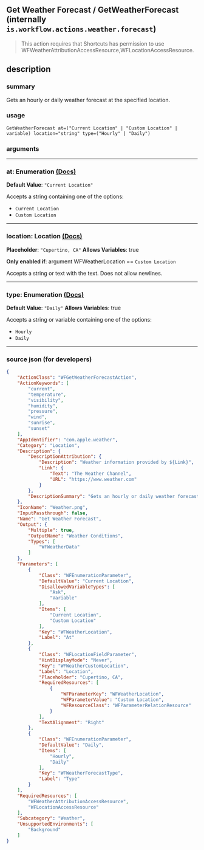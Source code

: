 
## Get Weather Forecast / GetWeatherForecast (internally `is.workflow.actions.weather.forecast`)

> This action requires that Shortcuts has permission to use WFWeatherAttributionAccessResource,WFLocationAccessResource.


## description

### summary

Gets an hourly or daily weather forecast at the specified location.


### usage
```
GetWeatherForecast at=("Current Location" | "Custom Location" | variable) location="string" type=("Hourly" | "Daily")
```

### arguments

---

### at: Enumeration [(Docs)](https://pfgithub.github.io/shortcutslang/gettingstarted#enum-select-field)
**Default Value**: `"Current Location"`


Accepts a string 
containing one of the options:

- `Current Location`
- `Custom Location`

---

### location: Location [(Docs)](https://pfgithub.github.io/shortcutslang/gettingstarted#text-field)
**Placeholder**: `"Cupertino, CA"`
**Allows Variables**: true

**Only enabled if**: argument WFWeatherLocation == `Custom Location`

Accepts a string 
or text
with the text. Does not allow newlines.

---

### type: Enumeration [(Docs)](https://pfgithub.github.io/shortcutslang/gettingstarted#enum-select-field)
**Default Value**: `"Daily"`
**Allows Variables**: true



Accepts a string 
or variable
containing one of the options:

- `Hourly`
- `Daily`

---

### source json (for developers)

```json
{
	"ActionClass": "WFGetWeatherForecastAction",
	"ActionKeywords": [
		"current",
		"temperature",
		"visibility",
		"humidity",
		"pressure",
		"wind",
		"sunrise",
		"sunset"
	],
	"AppIdentifier": "com.apple.weather",
	"Category": "Location",
	"Description": {
		"DescriptionAttribution": {
			"Description": "Weather information provided by ${Link}",
			"Link": {
				"Text": "The Weather Channel",
				"URL": "https://www.weather.com"
			}
		},
		"DescriptionSummary": "Gets an hourly or daily weather forecast at the specified location."
	},
	"IconName": "Weather.png",
	"InputPassthrough": false,
	"Name": "Get Weather Forecast",
	"Output": {
		"Multiple": true,
		"OutputName": "Weather Conditions",
		"Types": [
			"WFWeatherData"
		]
	},
	"Parameters": [
		{
			"Class": "WFEnumerationParameter",
			"DefaultValue": "Current Location",
			"DisallowedVariableTypes": [
				"Ask",
				"Variable"
			],
			"Items": [
				"Current Location",
				"Custom Location"
			],
			"Key": "WFWeatherLocation",
			"Label": "At"
		},
		{
			"Class": "WFLocationFieldParameter",
			"HintDisplayMode": "Never",
			"Key": "WFWeatherCustomLocation",
			"Label": "Location",
			"Placeholder": "Cupertino, CA",
			"RequiredResources": [
				{
					"WFParameterKey": "WFWeatherLocation",
					"WFParameterValue": "Custom Location",
					"WFResourceClass": "WFParameterRelationResource"
				}
			],
			"TextAlignment": "Right"
		},
		{
			"Class": "WFEnumerationParameter",
			"DefaultValue": "Daily",
			"Items": [
				"Hourly",
				"Daily"
			],
			"Key": "WFWeatherForecastType",
			"Label": "Type"
		}
	],
	"RequiredResources": [
		"WFWeatherAttributionAccessResource",
		"WFLocationAccessResource"
	],
	"Subcategory": "Weather",
	"UnsupportedEnvironments": [
		"Background"
	]
}
```
